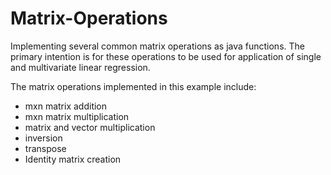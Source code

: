 # Matrix-Operations
Implementing several common matrix operations as java functions. The primary intention is for these operations to be used for application of single and multivariate linear regression.

The matrix operations implemented in this example include:

- mxn matrix addition
- mxn matrix multiplication
- matrix and vector multiplication
- inversion
- transpose
- Identity matrix creation

